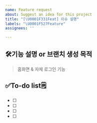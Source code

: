 ```yaml
---
name: Feature request
about: Suggest an idea for this project
title: "[\U0001F331Feat] 이슈 설명"
labels: "\U0001F527Feature"
assignees: ''

---
```


## 🛠️기능 설명 or 브랜치 생성 목적
 > 홈화면 & 자체 로그인 기능

## ✅To-do list🗒️
- [ ] 
- [ ] 
- [ ] 
- [ ]

